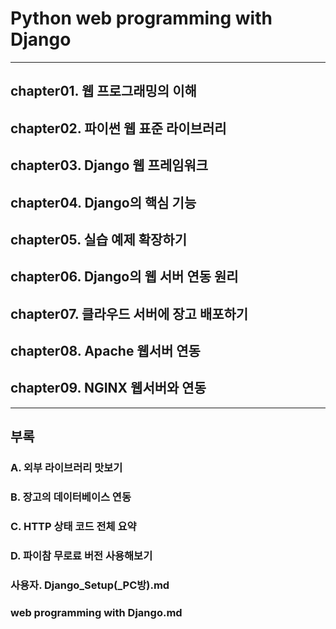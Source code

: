 # Python web programming with Django
---

## chapter01. 웹 프로그래밍의 이해 

## chapter02. 파이썬 웹 표준 라이브러리

## chapter03. Django 웹 프레임워크

## chapter04. Django의 핵심 기능

## chapter05. 실습 예제 확장하기 

## chapter06. Django의 웹 서버 연동 원리

## chapter07. 클라우드 서버에 장고 배포하기 

## chapter08. Apache 웹서버 연동

## chapter09. NGINX 웹서버와 연동


---

## 부록

### A. 외부 라이브러리 맛보기

### B. 장고의 데이터베이스 연동

### C. HTTP 상태 코드 전체 요약

### D. 파이참 무로료 버전 사용해보기

### 사용자. Django_Setup(_PC방).md

### web programming with Django.md
